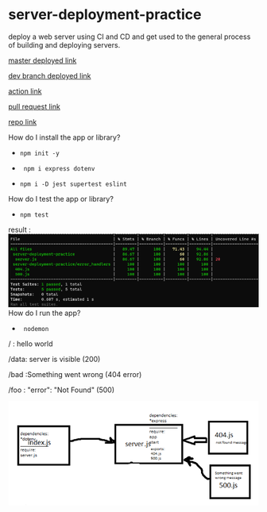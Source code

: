 # server-deployment-practice

deploy a web server using CI and CD and get used to the general process of building and deploying servers.

[master deployed link ](https://rulaalqasem-server-deploy-prod.herokuapp.com/)

[dev branch deployed link](https://rulaalqasem-server-deploy-dev.herokuapp.com/)

[action link](https://github.com/RulaAlqasem/server-deployment-practice/actions)

[pull request link](https://github.com/RulaAlqasem/server-deployment-practice/pull/1)

[repo link](https://github.com/RulaAlqasem/server-deployment-practice)

How do I install the app or library?

- `npm init -y`

- ` npm i express dotenv`

- `npm i -D jest supertest eslint`

How do I test the app or library?

- `npm test`

result :
![test img](./img/lab1test.png)
How do I run the app?

- ` nodemon`

/ : hello world

/data: server is visible (200)

/bad :Something went wrong (404 error)

/foo : "error": "Not Found" (500)

![..](./lab1.PNG)
